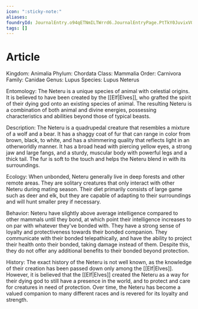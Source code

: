 ```yaml
---
icon: ":sticky-note:"
aliases: 
foundryId: JournalEntry.o94qETNmILTWrrd6.JournalEntryPage.PtTkY0JuvixV0mfw
tags: []
---
```


# Article
Kingdom: Animalia Phylum: Chordata Class: Mammalia Order: Carnivora Family: Canidae Genus: Lupus Species: Lupus Neterus

Entomology: The Neteru is a unique species of animal with celestial origins. It is believed to have been created by the [[Elf|Elves]], who grafted the spirit of their dying god onto an existing species of animal. The resulting Neteru is a combination of both animal and divine energies, possessing characteristics and abilities beyond those of typical beasts.

Description: The Neteru is a quadrupedal creature that resembles a mixture of a wolf and a bear. It has a shaggy coat of fur that can range in color from brown, black, to white, and has a shimmering quality that reflects light in an otherworldly manner. It has a broad head with piercing yellow eyes, a strong jaw and large fangs, and a sturdy, muscular body with powerful legs and a thick tail. The fur is soft to the touch and helps the Neteru blend in with its surroundings.

Ecology: When unbonded, Neteru generally live in deep forests and other remote areas. They are solitary creatures that only interact with other Neteru during mating season. Their diet primarily consists of large game such as deer and elk, but they are capable of adapting to their surroundings and will hunt smaller prey if necessary.

Behavior: Neteru have slightly above average intelligence compared to other mammals until they bond, at which point their intelligence increases to on par with whatever they've bonded with. They have a strong sense of loyalty and protectiveness towards their bonded companion. They communicate with their bonded telepathically, and have the ability to project their health onto their bonded, taking damage instead of them. Despite this, they do not offer any additional benefits to their bonded beyond protection.

History: The exact history of the Neteru is not well known, as the knowledge of their creation has been passed down only among the [[Elf|Elves]]. However, it is believed that the [[Elf|Elves]] created the Neteru as a way for their dying god to still have a presence in the world, and to protect and care for creatures in need of protection. Over time, the Neteru has become a valued companion to many different races and is revered for its loyalty and strength.